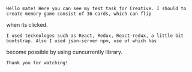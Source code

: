     Hello mate! Here you can see my test task for Creative. I should to create memory game consist of 36 cards, which can flip
when its clicked.

    I used tecknologes such as React, Redux, React-redux, a little bit bootstrap. Also I used json-server npm, use of which has 
become possible by using cuncurrently library.

    Thank you for watching!